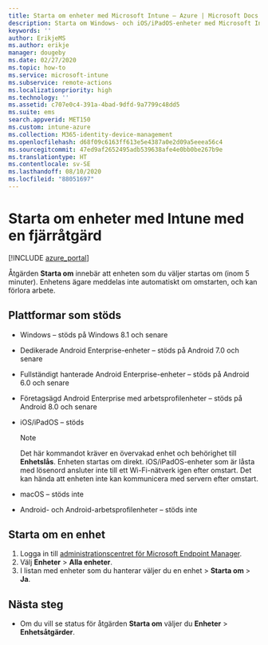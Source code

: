 ```yaml
---
title: Starta om enheter med Microsoft Intune – Azure | Microsoft Docs
description: Starta om Windows- och iOS/iPadOS-enheter med Microsoft Intune i Azure-portalen med fjärråtgärden Starta om.
keywords: ''
author: ErikjeMS
ms.author: erikje
manager: dougeby
ms.date: 02/27/2020
ms.topic: how-to
ms.service: microsoft-intune
ms.subservice: remote-actions
ms.localizationpriority: high
ms.technology: ''
ms.assetid: c707e0c4-391a-4bad-9dfd-9a7799c48dd5
ms.suite: ems
search.appverid: MET150
ms.custom: intune-azure
ms.collection: M365-identity-device-management
ms.openlocfilehash: d68f09c6163ff613e5e4387a0e2d09a5eeea56c4
ms.sourcegitcommit: 47ed9af2652495adb539638afe4e0bb0be267b9e
ms.translationtype: HT
ms.contentlocale: sv-SE
ms.lasthandoff: 08/10/2020
ms.locfileid: "88051697"
---
```

# <a name="remotely-restart-devices-with-intune"></a>Starta om enheter med Intune med en fjärråtgärd


[!INCLUDE [azure_portal](../includes/azure_portal.md)]

Åtgärden **Starta om** innebär att enheten som du väljer startas om (inom 5 minuter). Enhetens ägare meddelas inte automatiskt om omstarten, och kan förlora arbete.

## <a name="supported-platforms"></a>Plattformar som stöds

- Windows – stöds på Windows 8.1 och senare
- Dedikerade Android Enterprise-enheter – stöds på Android 7.0 och senare
- Fullständigt hanterade Android Enterprise-enheter – stöds på Android 6.0 och senare
- Företagsägd Android Enterprise med arbetsprofilenheter – stöds på Android 8.0 och senare
- iOS/iPadOS – stöds

    > [!Note]  
    > Det här kommandot kräver en övervakad enhet och behörighet till **Enhetslås**. Enheten startas om direkt. iOS/iPadOS-enheter som är låsta med lösenord ansluter inte till ett Wi-Fi-nätverk igen efter omstart. Det kan hända att enheten inte kan kommunicera med servern efter omstart.
- macOS – stöds inte
- Android- och Android-arbetsprofilenheter – stöds inte

## <a name="restart-a-device"></a>Starta om en enhet

1. Logga in till [administrationscentret för Microsoft Endpoint Manager](https://go.microsoft.com/fwlink/?linkid=2109431).
3. Välj **Enheter** > **Alla enheter**.
4. I listan med enheter som du hanterar väljer du en enhet > **Starta om** > **Ja**.

## <a name="next-steps"></a>Nästa steg

- Om du vill se status för åtgärden **Starta om** väljer du **Enheter** > **Enhetsåtgärder**.
